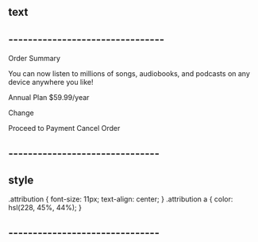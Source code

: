 ## text

## --------------------------------

Order Summary

You can now listen to millions of songs, audiobooks, and podcasts on any
device anywhere you like!

Annual Plan
$59.99/year

Change

Proceed to Payment
Cancel Order

## -------------------------------

## style

.attribution {
font-size: 11px;
text-align: center;
}
.attribution a {
color: hsl(228, 45%, 44%);
}

## -------------------------------
